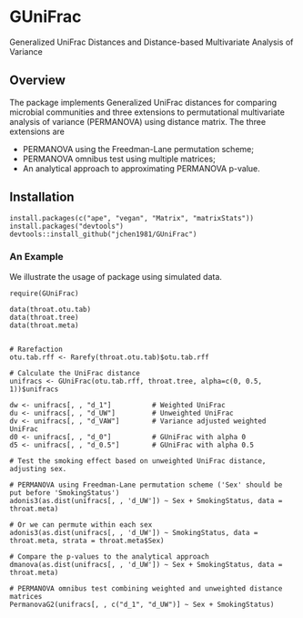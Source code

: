 # GUniFrac
Generalized UniFrac Distances and Distance-based Multivariate Analysis of Variance

## Overview
 The package implements Generalized UniFrac distances for comparing microbial communities and three extensions to permutational multivariate analysis of variance  (PERMANOVA) using distance matrix. The three extensions are
 * PERMANOVA using the Freedman-Lane permutation scheme; 
 * PERMANOVA omnibus test using multiple matrices; 
 * An analytical approach to approximating PERMANOVA p-value.


## Installation 

```
install.packages(c("ape", "vegan", "Matrix", "matrixStats"))
install.packages("devtools")
devtools::install_github("jchen1981/GUniFrac")
```



### An Example
We illustrate the usage of  package using simulated data.

```
require(GUniFrac)

data(throat.otu.tab)
data(throat.tree)
data(throat.meta)


# Rarefaction
otu.tab.rff <- Rarefy(throat.otu.tab)$otu.tab.rff

# Calculate the UniFrac distance
unifracs <- GUniFrac(otu.tab.rff, throat.tree, alpha=c(0, 0.5, 1))$unifracs

dw <- unifracs[, , "d_1"]          # Weighted UniFrac
du <- unifracs[, , "d_UW"]         # Unweighted UniFrac     
dv <- unifracs[, , "d_VAW"]        # Variance adjusted weighted UniFrac
d0 <- unifracs[, , "d_0"]          # GUniFrac with alpha 0  
d5 <- unifracs[, , "d_0.5"]        # GUniFrac with alpha 0.5 

# Test the smoking effect based on unweighted UniFrac distance, adjusting sex.

# PERMANOVA using Freedman-Lane permutation scheme ('Sex' should be put before 'SmokingStatus')
adonis3(as.dist(unifracs[, , 'd_UW']) ~ Sex + SmokingStatus, data = throat.meta)

# Or we can permute within each sex
adonis3(as.dist(unifracs[, , 'd_UW']) ~ SmokingStatus, data = throat.meta, strata = throat.meta$Sex)

# Compare the p-values to the analytical approach
dmanova(as.dist(unifracs[, , 'd_UW']) ~ Sex + SmokingStatus, data = throat.meta)

# PERMANOVA omnibus test combining weighted and unweighted distance matrices
PermanovaG2(unifracs[, , c("d_1", "d_UW")] ~ Sex + SmokingStatus)  
```


